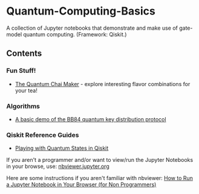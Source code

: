 # Quantum-Computing-Basics
A collection of Jupyter notebooks that demonstrate and make use of gate-model quantum computing. (Framework: Qiskit.)

## Contents

### Fun Stuff!
- [The Quantum Chai Maker](The_Quantum_Chai_Maker.ipynb) - explore interesting flavor combinations for your tea!

### Algorithms
- [A basic demo of the BB84 quantum key distribution protocol](BB84_QKD.ipynb)

### Qiskit Reference Guides
- [Playing with Quantum States in Qiskit](https://nbviewer.jupyter.org/github/quantum-kittens/quantum-computing-basics/blob/master/Qiskit_Reference_Guides/Playing_with_Quantum_States_in_Qiskit.ipynb)


If you aren't a programmer and/or want to view/run the Jupyter Notebooks in your browse, use: [nbviewer.jupyter.org](https://nbviewer.jupyter.org/)

Here are some instructions if you aren't familiar with nbviewer: [How to Run a Jupyter Notebook in Your Browser (for Non Programmers)](Howto_RunJupyterNotebook_for_NonProgrammers.pdf)

